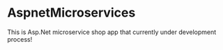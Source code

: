 # AspnetMicroservices
This is Asp.Net microservice shop app that currently under development process!
